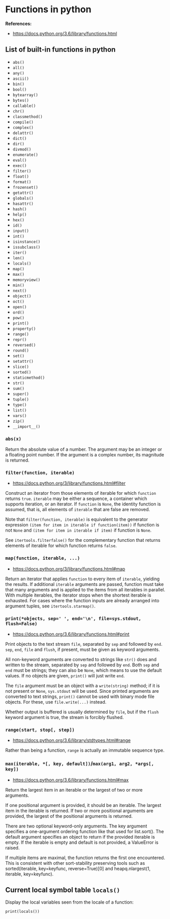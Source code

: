 # Functions in python


**References:**
- https://docs.python.org/3.6/library/functions.html

## List of built-in functions in python

- `abs()`
- `all()`
- `any()`
- `ascii()`
- `bin()`
- `bool()`
- `bytearray()`
- `bytes()`
- `callable()`
- `chr()`
- `classmethod()`
- `compile()`
- `complex()`
- `delattr()`
- `dict()`
- `dir()`
- `divmod()`
- `enumerate()`
- `eval()`
- `exec()`
- `filter()`
- `float()`
- `format()`
- `frozenset()`
- `getattr()`
- `globals()`
- `hasattr()`
- `hash()`
- `help()`
- `hex()`
- `id()`
- `input()`
- `int()`
- `isinstance()`
- `issubclass()`
- `iter()`
- `len()`
- `locals()`
- `map()`
- `max()`
- `memoryview()`
- `min()`
- `next()`
- `object()`
- `oct()`
- `open()`
- `ord()`
- `pow()`
- `print()`
- `property()`
- `range()`
- `repr()`
- `reversed()`
- `round()`
- `set()`
- `setattr()`
- `slice()`
- `sorted()`
- `staticmethod()`
- `str()`
- `sum()`
- `super()`
- `tuple()`
- `type()`
- `list()`
- `vars()`
- `zip()`
- `__import__()`


### `abs(x)`

Return the absolute value of a number. The argument may be an integer or a floating point number. If
the argument is a complex number, its magnitude is returned.


### `filter(function, iterable)`

- https://docs.python.org/3/library/functions.html#filter

Construct an iterator from those elements of iterable for which `function` returns `true`.
`iterable` may be either a sequence, a container which supports iteration, or an iterator. If
`function` is `None`, the identity function is assumed, that is, all elements of `iterable` that are
false are removed.

Note that `filter(function, iterable)` is equivalent to the generator expression `(item for item in
iterable if function(item))` if function is not `None` and `(item for item in iterable if item)` if
function is `None`.

See `itertools.filterfalse()` for the complementary function that returns elements of iterable for
which function returns `false`.


### `map(function, iterable, ...)`

- https://docs.python.org/3/library/functions.html#map

Return an iterator that applies `function` to every item of `iterable`, yielding the results. If
additional `iterable` arguments are passed, function must take that many arguments and is applied to
the items from all iterables in parallel. With multiple iterables, the iterator stops when the
shortest iterable is exhausted. For cases where the function inputs are already arranged into
argument tuples, see `itertools.starmap()`.


### `print(*objects, sep=' ', end='\n', file=sys.stdout, flush=False)`

- https://docs.python.org/3.6/library/functions.html#print

Print objects to the text stream `file`, separated by `sep` and followed by `end`.
`sep`, `end`, `file` and `flush`, if present, must be given as keyword arguments.

All non-keyword arguments are converted to strings like `str()` does and written
to the stream, separated by `sep` and followed by `end`. Both `sep` and `end` must be
strings; they can also be `None`, which means to use the default values. If no
objects are given, `print()` will just write `end`.

The `file` argument must be an object with a `write(string)` method; if it is not
present or `None`, `sys.stdout` will be used. Since printed arguments are converted
to text strings, `print()` cannot be used with binary mode file objects. For
these, use `file.write(...)` instead.

Whether output is buffered is usually determined by `file`, but if the `flush`
keyword argument is true, the stream is forcibly flushed.

### `range(start, stop[, step])`

- https://docs.python.org/3.6/library/stdtypes.html#range

Rather than being a function, `range` is actually an immutable sequence type.

### `max(iterable, *[, key, default])`/`max(arg1, arg2, *args[, key])`

- https://docs.python.org/3.6/library/functions.html#max

Return the largest item in an iterable or the largest of two or more arguments.

If one positional argument is provided, it should be an iterable. The largest item in the iterable
is returned. If two or more positional arguments are provided, the largest of the positional
arguments is returned.

There are two optional keyword-only arguments. The key argument specifies a one-argument ordering
function like that used for list.sort(). The default argument specifies an object to return if the
provided iterable is empty. If the iterable is empty and default is not provided, a ValueError is
raised.

If multiple items are maximal, the function returns the first one encountered. This is consistent
with other sort-stability preserving tools such as sorted(iterable, key=keyfunc, reverse=True)[0]
and heapq.nlargest(1, iterable, key=keyfunc). 

## Current local symbol table `locals()`

Display the local variables seen from the locale of a function:

~~~~
print(locals())
~~~~
